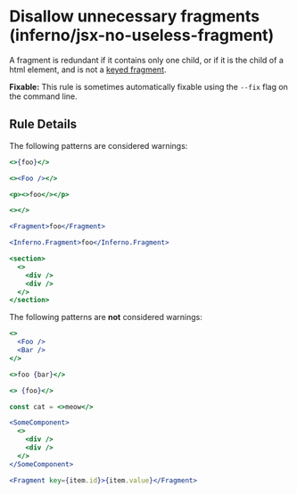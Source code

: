 # Disallow unnecessary fragments (inferno/jsx-no-useless-fragment)

A fragment is redundant if it contains only one child, or if it is the child of a html element, and is not a [keyed fragment](https://infernojs.org/docs/fragments.html#keyed-fragments).

**Fixable:** This rule is sometimes automatically fixable using the `--fix` flag on the command line.

## Rule Details

The following patterns are considered warnings:

```jsx
<>{foo}</>

<><Foo /></>

<p><>foo</></p>

<></>

<Fragment>foo</Fragment>

<Inferno.Fragment>foo</Inferno.Fragment>

<section>
  <>
    <div />
    <div />
  </>
</section>
```

The following patterns are **not** considered warnings:

```jsx
<>
  <Foo />
  <Bar />
</>

<>foo {bar}</>

<> {foo}</>

const cat = <>meow</>

<SomeComponent>
  <>
    <div />
    <div />
  </>
</SomeComponent>

<Fragment key={item.id}>{item.value}</Fragment>
```
